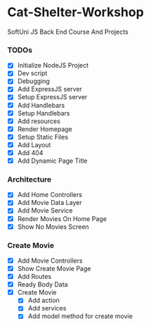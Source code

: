 # Cat-Shelter-Workshop
SoftUni JS Back End Course And Projects

### TODOs
 - [x] Initialize NodeJS Project
 - [x] Dev script
 - [x] Debugging
 - [x] Add ExpressJS server
 - [x] Setup ExpressJS server
 - [x] Add Handlebars
 - [x] Setup Handlebars
 - [x] Add resources
 - [x] Render Homepage
 - [x] Setup Static Files
 - [x] Add Layout
 - [x] Add 404
 - [x] Add Dynamic Page Title

 ### Architecture
 - [x] Add Home Controllers
 - [x] Add Movie Data Layer
 - [x] Add Movie Service
 - [x] Render Movies On Home Page
 - [x] Show No Movies Screen

### Create Movie
 - [x] Add Movie Controllers
 - [x] Show Create Movie Page
 - [x] Add Routes
 - [x] Ready Body Data
 - [x] Create Movie
     - [x] Add action
     - [x] Add services
     - [x] Add model method for create movie